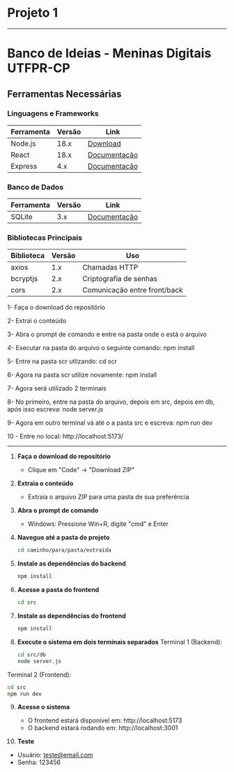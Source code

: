 # Projeto 1


-------------------


# Banco de Ideias - Meninas Digitais UTFPR-CP

## Ferramentas Necessárias

### Linguagens e Frameworks
| Ferramenta       | Versão | Link                          |
|------------------|--------|-------------------------------|
| Node.js          | 18.x   | [Download](https://nodejs.org/) |
| React            | 18.x   | [Documentação](https://reactjs.org/) |
| Express          | 4.x    | [Documentação](https://expressjs.com/) |

### Banco de Dados
| Ferramenta       | Versão | Link                          |
|------------------|--------|-------------------------------|
| SQLite           | 3.x    | [Documentação](https://www.sqlite.org/) |

### Bibliotecas Principais
| Biblioteca       | Versão | Uso                           |
|------------------|--------|-------------------------------|
| axios            | 1.x    | Chamadas HTTP                 |
| bcryptjs         | 2.x    | Criptografia de senhas        |
| cors             | 2.x    | Comunicação entre front/back  |




1- Faça o download do repositório

2- Extrai o conteúdo

3- Abra o prompt de comando e entre na pasta onde o está o arquivo

4- Executar na pasta do arquivo o seguinte comando: npm install

5- Entre na pasta scr utlizando: cd scr

6- Agora na pasta scr utilize novamente: npm install

7- Agora será utilizado 2 terminais

8- No primeiro, entre na pasta do arquivo, depois em src, depois em db, após isso escreva: node server.js

9- Agora em outro terminal vá até o a pasta src e escreva: npm run dev

10 - Entre no local:   http://localhost:5173/


--------------------------------



1. **Faça o download do repositório**
   - Clique em "Code" → "Download ZIP"

2. **Extraia o conteúdo**
   - Extraia o arquivo ZIP para uma pasta de sua preferência

3. **Abra o prompt de comando**
   - Windows: Pressione Win+R, digite "cmd" e Enter

4. **Navegue até a pasta do projeto**
   ```bash
   cd caminho/para/pasta/extraida

5. **Instale as dependências do backend**
   ```bash
   npm install

6. **Acesse a pasta do frontend**
   ```bash
   cd src

7. **Instale as dependências do frontend**
   ```bash
   npm install

8. **Execute o sistema em dois terminais separados**
Terminal 1 (Backend):
   ```bash
   cd src/db
   node server.js

Terminal 2 (Frontend):
   ```bash
   cd src
   npm run dev
   ```

9. **Acesse o sistema**
   - O frontend estará disponível em: http://localhost:5173
   - O backend estará rodando em: http://localhost:3001

10. **Teste**
   - Usuário: teste@email.com
   - Senha: 123456
